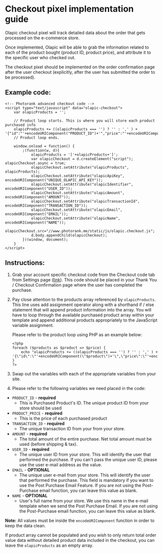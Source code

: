 # Checkout pixel implementation guide

Olapic checkout pixel will track detailed data about the order that gets processed on the e-commerce store.

Once implemented, Olapic will be able to grab the information related to each of the product bought (product ID, product price), and attribute it to the specific user who checked out.

The checkout pixel should be implemented on the order confirmation page after the user checkout (explicitly, after the user has submitted the order to be processed).

## Example code:

```markup
<!-- Photorank advanced checkout code -->
<script type="text/javascript" data="olapic-checkout">
	var olapicProducts = '';

	// Product loop starts. This is where you will store each product purchased info
	olapicProducts += ((olapicProducts === '') ? '' : ',' ) +  '{"id":"'+encodeURIComponent("PRODUCT_ID")+'","price":"'+encodeURIComponent("PRODUCT_PRICE")+'"}';
	// Product loop ends.

	window.onload = function() {
		;(function(w, d){
			olapicProducts = '['+olapicProducts+']';
			var olapicCheckout = d.createElement("script"); olapicCheckout.async = true;
			olapicCheckout.setAttribute("olapicProducts", olapicProducts);
			olapicCheckout.setAttribute("olapicApiKey", encodeURIComponent("UNIQUE_OLAPIC_API_KEY"));
			olapicCheckout.setAttribute("olapicIdentifier", encodeURIComponent("USER_ID"));
			olapicCheckout.setAttribute("olapicAmount", encodeURIComponent("AMOUNT"));
			olapicCheckout.setAttribute("olapicTransactionId", encodeURIComponent("TRANSACTION_ID"));
			olapicCheckout.setAttribute("olapicEmail", encodeURIComponent("EMAIL"));
			olapicCheckout.setAttribute("olapicName", encodeURIComponent("NAME"));
			olapicCheckout.src="//www.photorank.me/static/js/olapic.checkout.js";
			d.body.appendChild(olapicCheckout);
		})(window, document);
	}
</script>
```

## Instructions:

1. Grab your account specific checkout code from the Checkout code tab from Settings page ([link](http://www.photorank.me/admin/settings#tabb_checkout)). This code should be placed in your Thank You / Checkout Confirmation page where the user has completed the purchase.

2. Pay close attention to the products array referenced by `olapicProducts`. This line uses add assignment operator along with a shorthand if / else statement that will append product information into the array. You will have to loop through the available purchased product array within your template and append additional products appropriately to the JavaScript variable assignment.

	Please refer to the product loop using PHP as an example below:

	```markup
    <?php
    foreach ($products as $product => $price) {
        echo "olapicProducts += ((olapicProducts === '') ? '' : ',' ) +  '{\"id\":\"'+encodeURIComponent(\"$product\")+'\",\"price\":\"'+encodeURIComponent(\"$price\")+'\"}';"
    }
    ?>
    ```
    
3. Swap out the variables with each of the appropriate variables from your site.

4. Please refer to the following variables we need placed in the code:

- `PRODUCT_ID` - **required**
	- This is Purchased Product's ID. The unique product ID from your store should be used
- `PRODUCT_PRICE` - **required**
	- This is the price of each purchased product
- `TRANSACTION_ID` - **required**
	- The unique transaction ID from your from your store.
- `AMOUNT` - **required**
	- The total amount of the entire purchase. Net total amount must be used (before shipping & tax).
- `USER_ID` - **required**
	- The unique user ID from your store. This will identify the user that performed the purchase. If you can't pass the unique user ID, please use the user e-mail address as the value.
- `EMAIL` - **OPTIONAL**
	- The unique user e-mail from your store. This will identify the user that performed the purchase. This field is mandatory if you want to use the Post Purchase Email Feature. If you are not using the Post-Purchase email function, you can leave this value as blank.
- `NAME` - **OPTIONAL**
	- User's full name from your store. We use this name in the e-mail template when we send the Post Purchase Email. If you are not using the Post-Purchase email function, you can leave this value as blank.
	
**Note:** All values must be inside the `encodeURIComponent` function in order to keep the data clean.

If product array cannot be populated and you wish to only return total order value data without detailed product data included in the checkout, you can leave the `olapicProducts` as an empty array.
